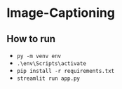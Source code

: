 # Image-Captioning

## How to run

- `py -m venv env`
- `.\env\Scripts\activate`
- `pip install -r requirements.txt`
- `streamlit run app.py`
